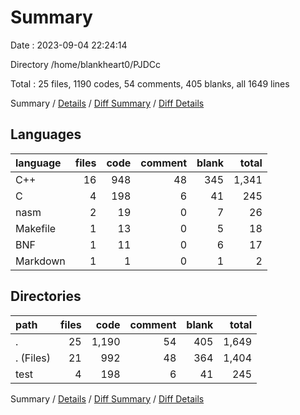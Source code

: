 # Summary

Date : 2023-09-04 22:24:14

Directory /home/blankheart0/PJDCc

Total : 25 files,  1190 codes, 54 comments, 405 blanks, all 1649 lines

Summary / [Details](details.md) / [Diff Summary](diff.md) / [Diff Details](diff-details.md)

## Languages
| language | files | code | comment | blank | total |
| :--- | ---: | ---: | ---: | ---: | ---: |
| C++ | 16 | 948 | 48 | 345 | 1,341 |
| C | 4 | 198 | 6 | 41 | 245 |
| nasm | 2 | 19 | 0 | 7 | 26 |
| Makefile | 1 | 13 | 0 | 5 | 18 |
| BNF | 1 | 11 | 0 | 6 | 17 |
| Markdown | 1 | 1 | 0 | 1 | 2 |

## Directories
| path | files | code | comment | blank | total |
| :--- | ---: | ---: | ---: | ---: | ---: |
| . | 25 | 1,190 | 54 | 405 | 1,649 |
| . (Files) | 21 | 992 | 48 | 364 | 1,404 |
| test | 4 | 198 | 6 | 41 | 245 |

Summary / [Details](details.md) / [Diff Summary](diff.md) / [Diff Details](diff-details.md)